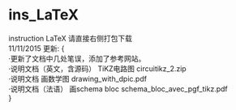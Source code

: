 # ins_LaTeX
instruction LaTeX
请直接右侧打包下载  
11/11/2015 更新: 
  {  
  ·更新了文档中几处笔误，添加了参考网站。  
  ·说明文档（英文，含源码） TiKZ电路图 circuitikz_2.zip   
  ·说明文档 画数学图 drawing_with_dpic.pdf  
  ·说明文档（法语） 画schema bloc schema_bloc_avec_pgf_tikz.pdf  
  }
